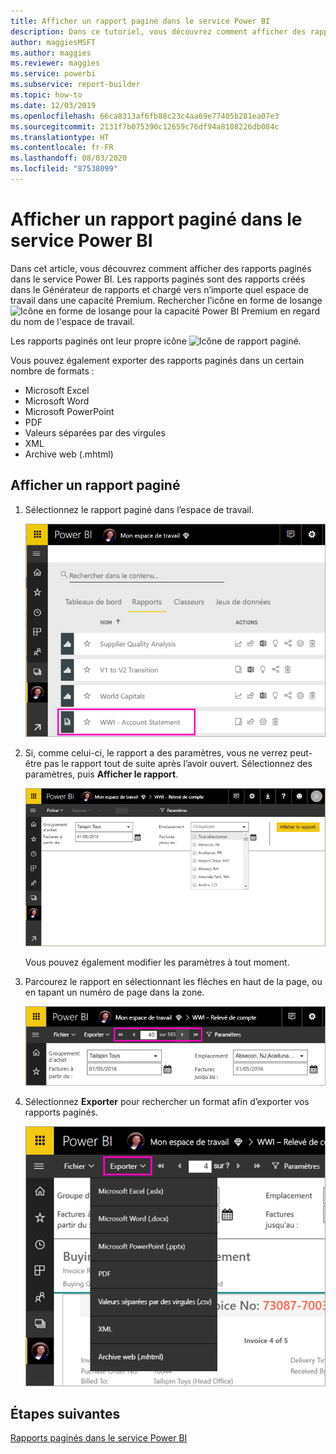 ```yaml
---
title: Afficher un rapport paginé dans le service Power BI
description: Dans ce tutoriel, vous découvrez comment afficher des rapports paginés dans le service Power BI.
author: maggiesMSFT
ms.author: maggies
ms.reviewer: maggies
ms.service: powerbi
ms.subservice: report-builder
ms.topic: how-to
ms.date: 12/03/2019
ms.openlocfilehash: 66ca8313af6fb88c23c4aa69e77405b281ea07e3
ms.sourcegitcommit: 2131f7b075390c12659c76df94a8108226db084c
ms.translationtype: HT
ms.contentlocale: fr-FR
ms.lasthandoff: 08/03/2020
ms.locfileid: "87538099"
---
```

# <a name="view-a-paginated-report-in-the-power-bi-service"></a>Afficher un rapport paginé dans le service Power BI

Dans cet article, vous découvrez comment afficher des rapports paginés dans le service Power BI. Les rapports paginés sont des rapports créés dans le Générateur de rapports et chargé vers n’importe quel espace de travail dans une capacité Premium. Rechercher l’icône en forme de losange ![Icône en forme de losange pour la capacité Power BI Premium](media/paginated-reports-view-power-bi-service/premium-diamond.png) en regard du nom de l'espace de travail. 

Les rapports paginés ont leur propre icône ![Icône de rapport paginé](media/paginated-reports-view-power-bi-service/power-bi-paginated-report-icon.png).

Vous pouvez également exporter des rapports paginés dans un certain nombre de formats : 

- Microsoft Excel
- Microsoft Word
- Microsoft PowerPoint
- PDF
- Valeurs séparées par des virgules
- XML
- Archive web (.mhtml)

## <a name="view-a-paginated-report"></a>Afficher un rapport paginé

1. Sélectionnez le rapport paginé dans l’espace de travail.

    ![Rapport paginé dans le service Power BI](media/paginated-reports-view-power-bi-service/power-bi-paginated-report-in-service.png)

2. Si, comme celui-ci, le rapport a des paramètres, vous ne verrez peut-être pas le rapport tout de suite après l’avoir ouvert. Sélectionnez des paramètres, puis **Afficher le rapport**. 

     ![Sélectionner des paramètres pour afficher le rapport](media/paginated-reports-view-power-bi-service/power-bi-paginated-select-parameters.png)

    Vous pouvez également modifier les paramètres à tout moment.

1. Parcourez le rapport en sélectionnant les flèches en haut de la page, ou en tapant un numéro de page dans la zone.
    
   ![Parcourir le rapport](media/paginated-reports-view-power-bi-service/power-bi-paginated-page-thru-report.png)

4. Sélectionnez **Exporter** pour rechercher un format afin d’exporter vos rapports paginés.

    ![Sélectionnez un format d’exportation](media/paginated-reports-view-power-bi-service/power-bi-paginated-export.png)


## <a name="next-steps"></a>Étapes suivantes

[Rapports paginés dans le service Power BI](end-user-paginated-report.md)

